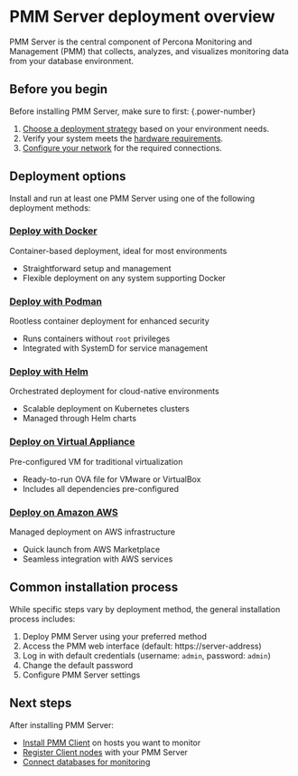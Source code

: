 # PMM Server deployment overview

PMM Server is the central component of Percona Monitoring and Management (PMM) that collects, analyzes, and visualizes monitoring data from your database environment.

## Before you begin
Before installing PMM Server, make sure to first:
{.power-number}

1. [Choose a deployment strategy](../plan-pmm-installation/choose-deployment.md) based on your environment needs. 
2. Verify your system meets the [hardware requirements](../plan-pmm-installation/hardware_and_system.md). 
3. [Configure your network](../plan-pmm-installation/network_and_firewall.md) for the required connections. 

## Deployment options

Install and run at least one PMM Server using one of the following deployment methods:

### [Deploy with Docker](../install-pmm-server/deployment-options/docker/index.md)
Container-based deployment, ideal for most environments
- Straightforward setup and management
- Flexible deployment on any system supporting Docker

### [Deploy with Podman](../install-pmm-server/deployment-options/podman/index.md)
Rootless container deployment for enhanced security
- Runs containers without `root` privileges
- Integrated with SystemD for service management

### [Deploy with Helm](../install-pmm-server/deployment-options/helm/index.md)
Orchestrated deployment for cloud-native environments
- Scalable deployment on Kubernetes clusters
- Managed through Helm charts

### [Deploy on Virtual Appliance](../install-pmm-server/deployment-options/virtual/index.md)
Pre-configured VM for traditional virtualization
- Ready-to-run OVA file for VMware or VirtualBox
- Includes all dependencies pre-configured

### [Deploy on Amazon AWS](../install-pmm-server/deployment-options/aws/aws.md)
Managed deployment on AWS infrastructure
- Quick launch from AWS Marketplace
- Seamless integration with AWS services

## Common installation process

While specific steps vary by deployment method, the general installation process includes:

1. Deploy PMM Server using your preferred method
2. Access the PMM web interface (default: https://server-address)
3. Log in with default credentials (username: `admin`, password: `admin`)
4. Change the default password
5. Configure PMM Server settings

## Next steps

After installing PMM Server:

- [Install PMM Client](../install-pmm-client/index.md) on hosts you want to monitor
- [Register Client nodes](../register-client-node/) with your PMM Server
- [Connect databases for monitoring](../install-pmm-client/connect-database/index.md)